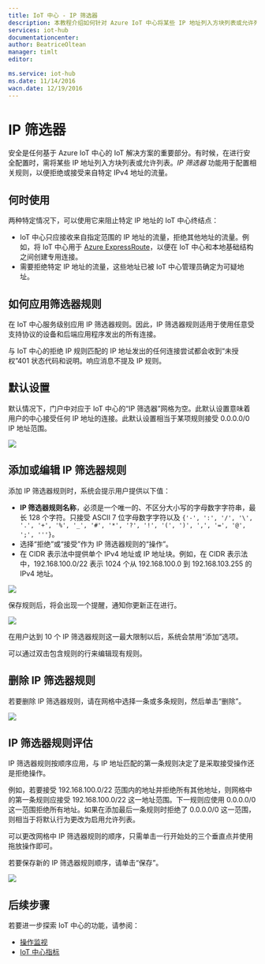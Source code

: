 ```yaml
---
title: IoT 中心 - IP 筛选器
description: 本教程介绍如何针对 Azure IoT 中心将某些 IP 地址列入方块列表或允许列表。
services: iot-hub
documentationcenter: 
author: BeatriceOltean
manager: timlt
editor: 

ms.service: iot-hub
ms.date: 11/14/2016
wacn.date: 12/19/2016
---
```


# IP 筛选器

安全是任何基于 Azure IoT 中心的 IoT 解决方案的重要部分。有时候，在进行安全配置时，需将某些 IP 地址列入方块列表或允许列表。_IP 筛选器_ 功能用于配置相关规则，以便拒绝或接受来自特定 IPv4 地址的流量。

## 何时使用

两种特定情况下，可以使用它来阻止特定 IP 地址的 IoT 中心终结点：

- IoT 中心只应接收来自指定范围的 IP 地址的流量，拒绝其他地址的流量。例如，将 IoT 中心用于 [Azure ExpressRoute]，以便在 IoT 中心和本地基础结构之间创建专用连接。
- 需要拒绝特定 IP 地址的流量，这些地址已被 IoT 中心管理员确定为可疑地址。

## 如何应用筛选器规则

在 IoT 中心服务级别应用 IP 筛选器规则。因此，IP 筛选器规则适用于使用任意受支持协议的设备和后端应用程序发出的所有连接。

与 IoT 中心的拒绝 IP 规则匹配的 IP 地址发出的任何连接尝试都会收到“未授权”401 状态代码和说明。响应消息不提及 IP 规则。

## 默认设置
默认情况下，门户中对应于 IoT 中心的“IP 筛选器”网格为空。此默认设置意味着用户的中心接受任何 IP 地址的连接。此默认设置相当于某项规则接受 0.0.0.0/0 IP 地址范围。

![][img-ip-filter-default]  

## 添加或编辑 IP 筛选器规则

添加 IP 筛选器规则时，系统会提示用户提供以下值：

- **IP 筛选器规则名称**，必须是一个唯一的、不区分大小写的字母数字字符串，最长 128 个字符。只接受 ASCII 7 位字母数字字符以及 `{'-', ':', '/', '\', '.', '+', '%', '_', '#', '*', '?', '!', '(', ')', ',', '=', '@', ';', '''}`。
- 选择“拒绝”或“接受”作为 IP 筛选器规则的“操作”。
- 在 CIDR 表示法中提供单个 IPv4 地址或 IP 地址块。例如，在 CIDR 表示法中，192.168.100.0/22 表示 1024 个从 192.168.100.0 到 192.168.103.255 的 IPv4 地址。

![][img-ip-filter-add-rule]  

保存规则后，将会出现一个提醒，通知你更新正在进行。

![][img-ip-filter-save-new-rule]  

在用户达到 10 个 IP 筛选器规则这一最大限制以后，系统会禁用“添加”选项。

可以通过双击包含规则的行来编辑现有规则。

## 删除 IP 筛选器规则

若要删除 IP 筛选器规则，请在网格中选择一条或多条规则，然后单击“删除”。

![][img-ip-filter-delete-rule]  

## IP 筛选器规则评估

IP 筛选器规则按顺序应用，与 IP 地址匹配的第一条规则决定了是采取接受操作还是拒绝操作。

例如，若要接受 192.168.100.0/22 范围内的地址并拒绝所有其他地址，则网格中的第一条规则应接受 192.168.100.0/22 这一地址范围。下一规则应使用 0.0.0.0/0 这一范围拒绝所有地址。如果在添加最后一条规则时拒绝了 0.0.0.0/0 这一范围，则相当于将默认行为更改为启用允许列表。

可以更改网格中 IP 筛选器规则的顺序，只需单击一行开始处的三个垂直点并使用拖放操作即可。

若要保存新的 IP 筛选器规则顺序，请单击“保存”。

![][img-ip-filter-rule-order]  

## 后续步骤

若要进一步探索 IoT 中心的功能，请参阅：

* [操作监视][lnk-monitor]
* [IoT 中心指标][lnk-metrics]

<!-- Images -->

[img-ip-filter-default]: ./media/iot-hub-ip-filtering/ip-filter-default.png
[img-ip-filter-add-rule]: ./media/iot-hub-ip-filtering/ip-filter-add-rule.png
[img-ip-filter-save-new-rule]: ./media/iot-hub-ip-filtering/ip-filter-save-new-rule.png
[img-ip-filter-delete-rule]: ./media/iot-hub-ip-filtering/ip-filter-delete-rule.png
[img-ip-filter-rule-order]: ./media/iot-hub-ip-filtering/ip-filter-rule-order.png

<!-- Links -->

[IoT Hub Developer Guide]: ./iot-hub-devguide.md
[Azure ExpressRoute]: ../expressroute/expressroute-faqs.md#supported-services

[lnk-monitor]: ./iot-hub-operations-monitoring.md
[lnk-metrics]: ./iot-hub-metrics.md

<!---HONumber=Mooncake_1212_2016-->